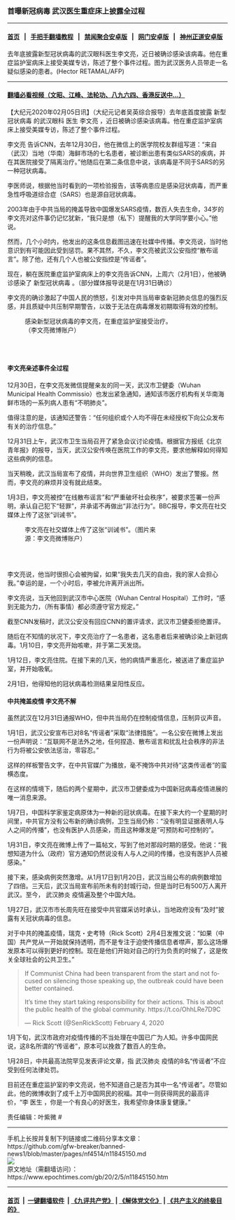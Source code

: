 ### 首曝新冠病毒 武汉医生重症床上披露全过程
------------------------

#### [首页](https://github.com/gfw-breaker/banned-news1/blob/master/README.md) &nbsp;&nbsp;|&nbsp;&nbsp; [手把手翻墙教程](https://github.com/gfw-breaker/guides/wiki) &nbsp;&nbsp;|&nbsp;&nbsp; [禁闻聚合安卓版](https://github.com/gfw-breaker/bn-android) &nbsp;&nbsp;|&nbsp;&nbsp; [网门安卓版](https://github.com/oGate2/oGate) &nbsp;&nbsp;|&nbsp;&nbsp; [神州正道安卓版](https://github.com/SzzdOgate/update) 



<div><img alt="" class="aligncenter wp-post-image" src="https://i.epochtimes.com/assets/uploads/2020/01/Wuhan-Wuhan-Hospital-600x400.jpg"/>
<div class="red16 caption">
 去年底披露新型冠状病毒的武汉眼科医生李文亮，近日被确诊感染该病毒。他在重症监护室病床上接受美媒专访，陈述了整个事件过程。图为武汉医务人员带走一名疑似感染的患者。(Hector RETAMAL/AFP)
</div>
</div><hr/>

#### [翻墙必看视频（文昭、江峰、法轮功、八九六四、香港反送中...）](http://167.172.214.107/home.html)

<div><p>
 【大纪元2020年02月05日讯】（大纪元记者吴英综合报导）去年底首度披露
 <ok href="https://www.epochtimes.com/gb/tag/%E6%96%B0%E5%9E%8B%E5%86%A0%E7%8A%B6%E7%97%85%E6%AF%92.html">
  新型冠状病毒
 </ok>
 的武汉眼科
 <ok href="https://www.epochtimes.com/gb/tag/%E5%8C%BB%E7%94%9F.html">
  医生
 </ok>
 <ok href="https://www.epochtimes.com/gb/tag/%E6%9D%8E%E6%96%87%E4%BA%AE.html">
  李文亮
 </ok>
 ，近日被确诊感染该病毒。他在重症监护室病床上接受美媒专访，陈述了整个事件过程。
</p>
<p>
 <ok href="https://www.epochtimes.com/gb/tag/%E6%9D%8E%E6%96%87%E4%BA%AE.html">
  李文亮
 </ok>
 告诉CNN，去年12月30日，他在微信上的医学院校友群组写道：“来自（武汉）当地（华南）海鲜市场的七名患者，被诊断出患有类似SARS的疾病，并在其医院接受了隔离治疗。”他随后在第二条信息中说，该病毒是不同于SARS的另一种冠状病毒。
</p>
<p>
 李医师说，根据他当时看到的一项检验报告，该等病患应是感染冠状病毒，而严重急性呼吸道综合症（SARS）也是源自冠状病毒。
</p>
<p>
 2003年由于中共当局的掩盖导致中国爆发SARS疫情，数百人失去生命，34岁的李文亮对这件事仍记忆犹新，“我只是想（私下）提醒我的大学同学要小心。”他说。
</p>
<p>
 然而，几个小时内，他发出的这条信息截图迅速在社媒中传播。李文亮说，当时他意识到有可能因此受到惩罚。果不其然，不久，李文亮被武汉公安指控“散布谣言”。除了他，还有几个人也被公安指控是“传谣者”。
</p>
<p>
 现在，躺在医院重症监护室病床上的李文亮告诉CNN，上周六（2月1日），他被确诊感染了
 <ok href="https://www.epochtimes.com/gb/tag/%E6%96%B0%E5%9E%8B%E5%86%A0%E7%8A%B6%E7%97%85%E6%AF%92.html">
  新型冠状病毒
 </ok>
 。（部分媒体报导说是在1月31日确诊）
</p>
<p>
 李文亮的确诊激起了中国人民的愤怒，引发对中共当局审查新冠肺炎信息的强烈反感，并且质疑中共压制早期警告，以致于无法在病毒爆发初期取得有效的控制。
</p>
<figure class="wp-caption aligncenter" id="attachment_11845191" style="width: 338px">
 <ok href="http://i.epochtimes.com/assets/uploads/2020/02/d4677415.jpg">
  <img alt="" class="size-full wp-image-11845191" src="http://i.epochtimes.com/assets/uploads/2020/02/d4677415.jpg"/>
 </ok>
 <br/><figcaption class="wp-caption-text">
  感染新型冠状病毒的李文亮，在重症监护室接受治疗。（李文亮微博账户）
 </figcaption><br/>
</figure><br/>
<h4>
 <strong>
  李文亮亲述事件全过程
 </strong>
</h4>
<p>
 12月30日，在李文亮发微信提醒亲友的同一天，武汉市卫健委（Wuhan Municipal Health Commissio）也发出紧急通知，通知该市医疗机构有关华南海鲜市场的一系列病人患有“不明肺炎”。
</p>
<p>
 值得注意的是，该通知还警告：“任何组织或个人均不得在未经授权下向公众发布有关的治疗信息。”
</p>
<p>
 12月31日上午，武汉市卫生当局召开了紧急会议讨论疫情。根据官方报纸《北京青年报》的报导，当天，武汉公安传唤在医院工作的李文亮，要求他解释如何得知这些病例的信息。
</p>
<p>
 当天稍晚，武汉当局宣布了疫情，并向世界卫生组织（WHO）发出了警报。然而，李文亮的麻烦并没有就此结束。
</p>
<p>
 1月3日，李文亮被控“在线散布谣言”和“严重破坏社会秩序”，被要求签署一份声明，承认自己犯下“轻罪”，并承诺不再做出“非法行为”。BBC报导，李文亮在社交媒体上传了这张“训诫书”。
</p>
<figure class="wp-caption aligncenter" id="attachment_11845187" style="width: 304px">
 <ok href="http://i.epochtimes.com/assets/uploads/2020/02/110757353_wuhandocletter2.jpg">
  <img alt="" class="size-full wp-image-11845187" src="http://i.epochtimes.com/assets/uploads/2020/02/110757353_wuhandocletter2.jpg"/>
 </ok>
 <br/><figcaption class="wp-caption-text">
  李文亮在社交媒体上传了这张“训诫书”。（图片来源：李文亮微博账户）
 </figcaption><br/>
</figure><br/>
<p>
 李文亮说，他当时很担心会被拘留，如果“我失去几天的自由，我的家人会担心我。”幸运的是，一个小时后，李被允许离开派出所。
</p>
<p>
 李文亮说，当天他回到武汉市中心医院（Wuhan Central Hospital）工作时，“感到无能为力，（所有事情）都必须遵守官方规定。”
</p>
<p>
 截至CNN发稿时，武汉公安没有回应CNN的置评请求，武汉市卫健委拒绝置评。
</p>
<p>
 随后在不知情的状况下，李文亮治疗了一名患者，这名患者后来被确诊染上新冠病毒。1月10日，李文亮开始咳嗽，并于第二天发烧。
</p>
<p>
 1月12日，李文亮住院。在接下来的几天，他的病情严重恶化，被送进了重症监护室，并开始吸氧。
</p>
<p>
 2月1日，他得知他的冠状病毒检测结果呈阳性反应。
</p>
<h4>
 <strong>
  中共掩盖疫情
 </strong>
 <strong>
  李文亮不解
 </strong>
</h4>
<p>
 虽然武汉在12月31日通报WHO，但中共当局仍在控制疫情信息，压制异议声音。
</p>
<p>
 1月1日，武汉公安宣布已对8名“传谣者”采取“法律措施”。一名公安在微博上发出一份声明说：“互联网不是法外之地，任何捏造、散布谣言和扰乱社会秩序的非法行为将被公安依法惩治，零容忍。”
</p>
<p>
 这样的样板警告文字，在中共官媒广为播放，毫不掩饰中共对待“这类传谣者”的蛮横态度。
</p>
<p>
 在这样的情境下，随后的两个星期中，武汉市卫健委成为中国新冠病毒疫情进展的唯一消息来源。
</p>
<p>
 1月7日，中国科学家鉴定病原体为一种新的冠状病毒。在接下来大约一个星期的时间里，中共官方没有公布新的确诊病例，卫生当局仍称：“没有明显证据表明人与人之间的传播”，也没有医护人员感染，而且这种爆发是“可预防和可控制的”。
</p>
<p>
 1月31日，李文亮在微博上传了一篇帖文，写到了他对那段时期的感受。他说：“我想知道为什么（政府）官方通知仍然说没有人与人之间的传播，也没有医护人员被感染。”
</p>
<p>
 接下来，感染病例突然激增。从1月17日到1月20日，武汉当局公布的病例数增加了四倍。三天后，武汉当局宣布前所未有的封城行动，但是当时已有500万人离开武汉。至今，
 <ok href="https://www.epochtimes.com/gb/tag/%E6%AD%A6%E6%B1%89%E8%82%BA%E7%82%8E.html">
  武汉肺炎
 </ok>
 疫情遍及整个中国大陆。
</p>
<p>
 1月27日，武汉市市长周先旺在接受中共官媒采访时承认，当地政府没有“及时”披露有关冠状病毒的信息。
</p>
<p>
 对于中共的掩盖疫情，瑞克・史考特（Rick Scott）2月4日发推文说：“如果（中国）共产党从一开始就保持透明，而不是专注于迫使传播信息者噤声，那么这场爆发原本可以得到更好的控制。现在是他们开始对自己的行为负责的时候了，这是攸关全球社会的公共卫生。”
</p>
<p>
</p>
<blockquote class="twitter-tweet">
 <p dir="ltr" lang="en">
  If Communist China had been transparent from the start and not focused on silencing those speaking up, the outbreak could have been better contained.
 </p>
 <p>
  It’s time they start taking responsibility for their actions. This is about the public health of the global community.
  <ok href="https://t.co/OhhLRe7D9C">
   https://t.co/OhhLRe7D9C
  </ok>
 </p>
 <p>
  — Rick Scott (@SenRickScott)
  <ok href="https://twitter.com/SenRickScott/status/1224718177239695362?ref_src=twsrc%5Etfw">
   February 4, 2020
  </ok>
 </p>
</blockquote>
<p>
 <p>
 </p>
 <p>
  1月下旬，武汉市政府对疫情传播的不当处理在中国已广为人知。许多中国网民说，这8名所谓的“传谣者”，原本可以挽救了数百人的生命。
 </p>
 <p>
  1月28日，中共最高法院罕见发表评论文章，指
  <ok href="https://www.epochtimes.com/gb/tag/%E6%AD%A6%E6%B1%89%E8%82%BA%E7%82%8E.html">
   武汉肺炎
  </ok>
  疫情的8名“传谣者”不应受到任何法律处罚。
 </p>
 <p>
  目前还在重症监护室的李文亮说，他不知道自己是否为其中一名“传谣者”。尽管如此，他的微博收到了成千上万中国网民的祝福。其中一则获得网民的最高评价，“李
  <ok href="https://www.epochtimes.com/gb/tag/%E5%8C%BB%E7%94%9F.html">
   医生
  </ok>
  ，你是一个有良心的好医生，我希望你身体康复健康。”
 </p>
 <p>
  责任编辑：叶紫微 #
 </p>
</p></div>
<hr/>
手机上长按并复制下列链接或二维码分享本文章：<br/>
https://github.com/gfw-breaker/banned-news1/blob/master/pages/nf4514/n11845150.md <br/>
<a href='https://github.com/gfw-breaker/banned-news1/blob/master/pages/nf4514/n11845150.md'><img src='https://github.com/gfw-breaker/banned-news1/blob/master/pages/nf4514/n11845150.md.png'/></a> <br/>
原文地址（需翻墙访问）：https://www.epochtimes.com/gb/20/2/5/n11845150.htm


------------------------
#### [首页](https://github.com/gfw-breaker/banned-news1/blob/master/README.md) &nbsp;|&nbsp; [一键翻墙软件](https://github.com/gfw-breaker/nogfw/blob/master/README.md) &nbsp;| [《九评共产党》](https://github.com/gfw-breaker/9ping.md/blob/master/README.md#九评之一评共产党是什么) | [《解体党文化》](https://github.com/gfw-breaker/jtdwh.md/blob/master/README.md) | [《共产主义的终极目的》](https://github.com/gfw-breaker/gczydzjmd.md/blob/master/README.md)


<img src='http://gfw-breaker.win/banned-news/pages/nf4514/n11845150.md' width='0px' height='0px'/>